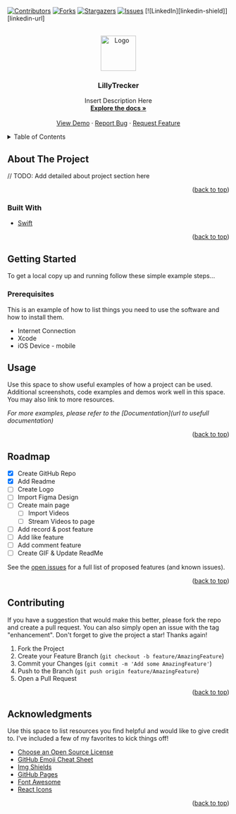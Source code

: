 <div id="top"></div>


[![Contributors][contributors-shield]][contributors-url]
[![Forks][forks-shield]][forks-url]
[![Stargazers][stars-shield]][stars-url]
[![Issues][issues-shield]][issues-url]
[![LinkedIn][linkedin-shield]][linkedin-url]


<!-- PROJECT LOGO -->
<br />
<div align="center">
 <a href="https://github.com/isaiahmcnealy/LillyTrecker">
    <img src="logo.png" alt="Logo" width="80" height="80">
  </a>

  <h3 align="center">LillyTrecker</h3>

  <p align="center">
    Insert Description Here
    <br />
    <a href="https://github.com/isaiahmcnealy/LillyTrecker"><strong>Explore the docs »</strong></a>
    <br />
    <br />
    <a href="https://github.com/isaiahmcnealy/LillyTrecker">View Demo</a>
    ·
    <a href="https://github.com/isaiahmcnealy/LillyTrecker/issues/new">Report Bug</a>
    ·
    <a href="https://github.com/isaiahmcnealy/LillyTrecker/issues/">Request Feature</a>
  </p>
</div>



<!-- TABLE OF CONTENTS -->
<details>
  <summary>Table of Contents</summary>
  <ol>
    <li>
      <a href="#about-the-project">About The Project</a>
      <ul>
        <li><a href="#built-with">Built With</a></li>
      </ul>
    </li>
    <li>
      <a href="#getting-started">Getting Started</a>
      <ul>
        <li><a href="#prerequisites">Prerequisites</a></li>
        <li><a href="#installation">Installation</a></li>
      </ul>
    </li>
    <li><a href="#usage">Usage</a></li>
    <li><a href="#roadmap">Roadmap</a></li>
    <li><a href="#contributing">Contributing</a></li>
    <li><a href="#license">License</a></li>
    <li><a href="#contact">Contact</a></li>
    <li><a href="#acknowledgments">Acknowledgments</a></li>
  </ol>
</details>



<!-- ABOUT THE PROJECT -->
## About The Project

// TODO: Add detailed about project section here 
<p align="right">(<a href="#top">back to top</a>)</p>



### Built With

* [Swift](https://developer.apple.com/swift/)

<p align="right">(<a href="#top">back to top</a>)</p>



<!-- GETTING STARTED -->
## Getting Started

To get a local copy up and running follow these simple example steps...

### Prerequisites

This is an example of how to list things you need to use the software and how to install them.
* Internet Connection
* Xcode
* iOS Device - mobile


<!-- USAGE EXAMPLES -->
## Usage

Use this space to show useful examples of how a project can be used. Additional screenshots, code examples and demos work well in this space. You may also link to more resources.

_For more examples, please refer to the [Documentation](url to usefull documentation)_
<!-- _For more examples, please refer to the [Documentation](http://isaiahmcnealy.com/projects/OpenStreetMap_Route_Planner)_ -->

<p align="right">(<a href="#top">back to top</a>)</p>



<!-- ROADMAP -->
## Roadmap

- [x] Create GitHub Repo
- [x] Add Readme
- [ ] Create Logo
- [ ] Import Figma Design
- [ ] Create main page
  - [ ] Import Videos
  - [ ] Stream Videos to page
- [ ] Add record & post feature
- [ ] Add like feature
- [ ] Add comment feature
- [ ] Create GIF & Update ReadMe 

See the [open issues](https://github.com/isaiahmcnealy/LillyTrecker.git) for a full list of proposed features (and known issues).

<p align="right">(<a href="#top">back to top</a>)</p>



<!-- CONTRIBUTING -->
## Contributing

If you have a suggestion that would make this better, please fork the repo and create a pull request. You can also simply open an issue with the tag "enhancement".
Don't forget to give the project a star! Thanks again!

1. Fork the Project
2. Create your Feature Branch (`git checkout -b feature/AmazingFeature`)
3. Commit your Changes (`git commit -m 'Add some AmazingFeature'`)
4. Push to the Branch (`git push origin feature/AmazingFeature`)
5. Open a Pull Request

<p align="right">(<a href="#top">back to top</a>)</p>


<!-- ACKNOWLEDGMENTS -->
## Acknowledgments

Use this space to list resources you find helpful and would like to give credit to. I've included a few of my favorites to kick things off!

* [Choose an Open Source License](https://choosealicense.com)
* [GitHub Emoji Cheat Sheet](https://www.webpagefx.com/tools/emoji-cheat-sheet)
* [Img Shields](https://shields.io)
* [GitHub Pages](https://pages.github.com)
* [Font Awesome](https://fontawesome.com)
* [React Icons](https://react-icons.github.io/react-icons/search)

<p align="right">(<a href="#top">back to top</a>)</p>


<!-- MARKDOWN LINKS & IMAGES -->
<!-- https://www.markdownguide.org/basic-syntax/#reference-style-links -->
[contributors-shield]: https://img.shields.io/github/contributors/isaiahmcnealy/LillyTrecker.svg?style=for-the-badge
[contributors-url]: https://github.com/isaiahmcnealy/LillyTrecker/graphs/contributors
[forks-shield]: https://img.shields.io/github/forks/isaiahmcnealy/LillyTrecker.svg?style=for-the-badge
[forks-url]: https://github.com/isaiahmcnealy/LillyTrecker/network/members
[stars-shield]: https://img.shields.io/github/stars/isaiahmcnealy/LillyTrecker.svg?style=for-the-badge
[stars-url]: https://github.com/isaiahmcnealy/LillyTrecker/stargazers
[issues-shield]: https://img.shields.io/github/issues/isaiahmcnealy/LillyTrecker.svg?style=for-the-badge
[issues-url]: https://github.com/isaiahmcnealy/LillyTrecker/issues
[license-shield]: https://img.shields.io/github/license/isaiahmcnealy/LillyTrecker.svg?style=for-the-badge
[license-url]: https://github.com/isaiahmcnealy/LillyTrecker/blob/master/LICENSE.txt

